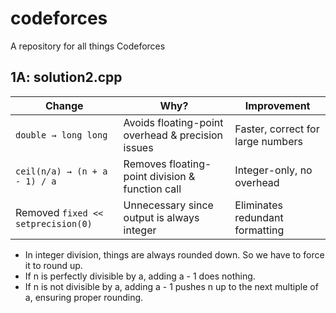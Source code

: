 # codeforces
A repository for all things Codeforces

## 1A: solution2.cpp
| **Change**                         | **Why?**                                          | **Improvement**                             |
|-------------------------------------|-------------------------------------------------|--------------------------------------------|
| `double → long long`               | Avoids floating-point overhead & precision issues | Faster, correct for large numbers        |
| `ceil(n/a) → (n + a - 1) / a`      | Removes floating-point division & function call  | Integer-only, no overhead                 |
| Removed `fixed << setprecision(0)` | Unnecessary since output is always integer       | Eliminates redundant formatting           |
- In integer division, things are always rounded down. So we have to force it to round up.
- If n is perfectly divisible by a, adding a - 1 does nothing.
- If n is not divisible by a, adding a - 1 pushes n up to the next multiple of a, ensuring proper rounding.
